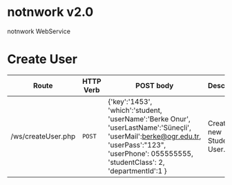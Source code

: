 # notnwork v2.0
notnwork WebService

# Create User
 
| Route | HTTP Verb | POST body | Description |
| --- | --- | --- | --- |
| /ws/createUser.php | `POST` | {'key':'1453', 'which':'student, 'userName':'Berke Onur', 'userLastName':'Süneçli', 'userMail':berke@ogr.edu.tr, 'userPass':"123", 'userPhone': 055555555, 'studentClass': 2, 'departmentId':1 } | Create a new Student User. |
 
